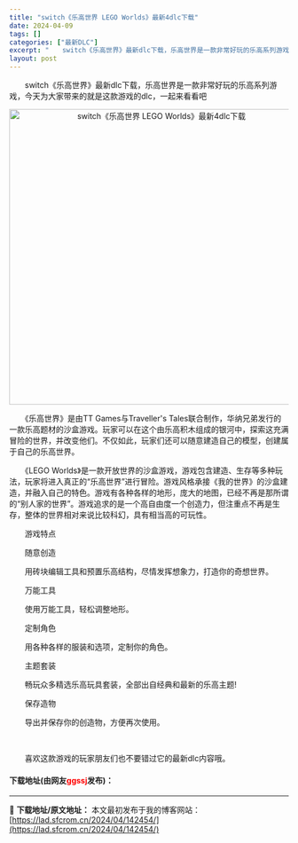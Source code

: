 ```yaml
---
title: "switch《乐高世界 LEGO Worlds》最新4dlc下载"
date: 2024-04-09
tags: []
categories: ["最新DLC"]
excerpt: "　　switch《乐高世界》最新dlc下载，乐高世界是一款非常好玩的乐高系列游戏，今天为大家带来的就是这款游戏的dlc，一起来看看吧 　　《乐高世界》是由TT Games与Traveller&#039;s Tales联合制作，华纳兄弟发行的一款乐高题材的沙盒游戏。玩家可以在这个由乐高积木组成的银河中，&hellip;"
layout: post
---
```


 <p>　　switch《乐高世界》最新dlc下载，乐高世界是一款非常好玩的乐高系列游戏，今天为大家带来的就是这款游戏的dlc，一起来看看吧</p> <p align="center"><img align="" border="0" src="https://lad.sfcrom.cn/wp-content/uploads/2024/04/20240409_66150987e72bd.webp" width="533" alt="switch《乐高世界 LEGO Worlds》最新4dlc下载" /></p> <p>　　《乐高世界》是由TT Games与Traveller&#39;s Tales联合制作，华纳兄弟发行的一款乐高题材的沙盒游戏。玩家可以在这个由乐高积木组成的银河中，探索这充满冒险的世界，并改变他们。不仅如此，玩家们还可以随意建造自己的模型，创建属于自己的乐高世界。</p> <p>　　《LEGO Worlds》是一款开放世界的沙盒游戏，游戏包含建造、生存等多种玩法，玩家将进入真正的&ldquo;乐高世界&rdquo;进行冒险。游戏风格承接《我的世界》的沙盒建造，并融入自己的特色。游戏有各种各样的地形，庞大的地图，已经不再是那所谓的&ldquo;别人家的世界&rdquo;。游戏追求的是一个高自由度一个创造力，但注重点不再是生存，整体的世界相对来说比较科幻，具有相当高的可玩性。</p> <p>　　游戏特点</p> <p>　　随意创造</p> <p>　　用砖块编辑工具和预置乐高结构，尽情发挥想象力，打造你的奇想世界。</p> <p>　　万能工具</p> <p>　　使用万能工具，轻松调整地形。</p> <p>　　定制角色</p> <p>　　用各种各样的服装和选项，定制你的角色。</p> <p>　　主题套装</p> <p>　　畅玩众多精选乐高玩具套装，全部出自经典和最新的乐高主题!</p> <p>　　保存造物</p> <p>　　导出并保存你的创造物，方便再次使用。</p> <p>&nbsp;</p> <p>　　喜欢这款游戏的玩家朋友们也不要错过它的最新dlc内容哦。</p> <p><h4>下载地址(由网友<font color="red">ggssj</font>发布)：</h4></p> 

---
📖 **下载地址/原文地址：** 本文最初发布于我的博客网站：[https://lad.sfcrom.cn/2024/04/142454/](https://lad.sfcrom.cn/2024/04/142454/)
